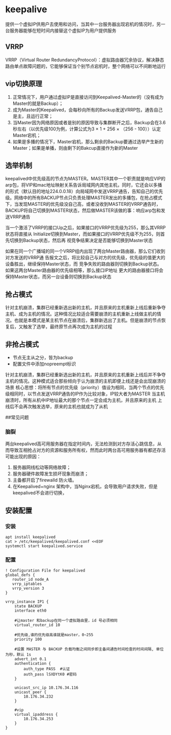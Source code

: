 # keepalive
提供一个虚拟IP供用户去使用和访问，当其中一台服务器出现宕机的情况时，另一台服务器能够在短时间内接替这个虚拟IP为用户提供服务
## VRRP
VRRP（Virtual Router RedundancyProtocol）：虚拟路由器冗余协议，解决静态路由单点故障问题的，它能够保证当个别节点宕机时，整个网络可以不间断地运行
## vip切换原理
1. 正常情况下，用户通过虚拟IP是直接访问到Keepalived-Master的（没有成为Master的就是Backup）；
2. 成为Master的Keepalived，会每秒向所有的Backup发送VRRP包，通告自己是主，且运行正常；
3. 当Master因为网络原因或者是别的原因导致与集群断开之后，Backup会在3.6秒左右（以优先级100为例，计算公式为3 × 1 + 256 × （256 - 100））认定Master宕机；
4. 如果是多播的情况下，Master宕机，那么剩余的Backup要通过选举产生新的Master；如果是单播，则由剩下的Bakcup直接作为新的Master
## 选举机制
keepalived中优先级高的节点为MASTER。MASTER其中一个职责就是响应VIP的arp包，将VIP和mac地址映射关系告诉局域网内其他主机，同时，它还会以多播的形式（默认目的地址224.0.0.18）向局域网中发送VRRP通告，告知自己的优先级。网络中的所有BACKUP节点只负责处理MASTER发出的多播包，在抢占模式下，当发现MASTER的优先级没自己高，或者没收到MASTER的VRRP通告时，BACKUP将自己切换到MASTER状态，然后做MASTER该做的事：响应arp包和发送VRRP通告

当一个激活了VRRP的接口Up之后，如果接口的VRRP优先级为255，那么其VRRP状态将直接从
Initialize切换到Master，而如果接口的VRRP优先级不为255，则首先切换到Backup状态，然后再
视竞争结果决定是否能够切换到Master状态

如果在同一个广播域的同一个VRRP组内出现了两台Master路由器，那么它们收到对方发送的VRRP通
告报文之后，将比较自己与对方的优先级，优先级的值更大的设备胜出，继续保持Master状态，而
竞争失败的路由器则切换到Backup状态。如果这两台Master路由器的优先级相等，那么接口IP地址
更大的路由器接口将会保持Master状态，而另一台设备则切换到Backup状态

## 抢占模式
针对主机崩溃，集群已经重新选出新的主机，并且原来的主机重新上线后重新争夺主机、成为主机的情况。这种情况比较适合需要崩溃的主机重新上线做主机的情况。也就是本模式是某主机节点在崩溃后，集群新选出了主机。但是崩溃的节点恢复后，又触发了选举，最终原节点再次成为主机的过程
## 非抢占模式
* 节点无主从之分，皆为backup
* 配置文件中添加nopreempt标识

针对主机崩溃，集群已经重新选出新的主机，并且原来的主机重新上线后并不争夺主机的情况。这种模式适合那些倾向于认为崩溃的主机即便上线还是会出现崩溃的场景
核心思想：将所有节点的优先级（priority）值设为相同，当两个节点的优先级相同时，以节点发送VRRP通告的IP作为比较对象，IP较大者为MASTER
当主机崩溃时，所有从机中IP地址最大的那个节点一定会成为主机，并且原来的主机
上线后不会再次触发选举，原来的主机也就成为了从机

##常见问题
### 脑裂
两台keepalived高可用服务器在指定时间内，无法检测到对方存活心跳信息，从而导致互相抢占对方的资源和服务所有权，然而此时两台高可用服务器有都还存活
可能出现的原因：

1. 服务器网线松动等网络故障；
2. 服务器硬件故障发生损坏现象而崩溃；
3. 主备都开启了firewalld 防火墙。
4. 在Keepalived+nginx 架构中，当Nginx宕机，会导致用户请求失败，但是keepalived不会进行切换，

## 安装配置
### 安装
```shell
apt install keepalived
cat > /etc/keepalived/keepalived.conf <<EOF
systemctl start keepalived.service
```
### 配置
```shell
! Configuration File for keepalived
global_defs {
   router_id node_A
   vrrp_iptables
   vrrp_version 3
}

vrrp_instance IP1 {
    state BACKUP  
    interface eth0
    
    #让master 和backup在同一个虚拟路由里，id 号必须相同
    virtual_router_id 10
    
    #优先级,谁的优先级高谁就是master，0~255
    priority 100
    
    #设置 MASTER 与 BACKUP 负载均衡之间同步即主备间通告时间检查的时间间隔, 单位为秒，默认 1s
    advert_int 0.1
    authentication {
        auth_type PASS  #认证
        auth_pass lSXDYtK0 #密码
    }
    
    unicast_src_ip 10.176.34.116
    unicast_peer {
        10.176.34.232
    }
    
    #vip
    virtual_ipaddress {
        10.176.34.253
    }
}
```